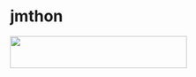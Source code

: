 # jmthon

<p align="left"><a href="https://heroku.com/deploy?template=https://github.com/Fggyp9/roz"> <img src="https://img.shields.io/badge/Deploy%20To%20Heroku-purple?style=for-the-badge&logo=heroku" width="320" height="58.45"/></a></p>
